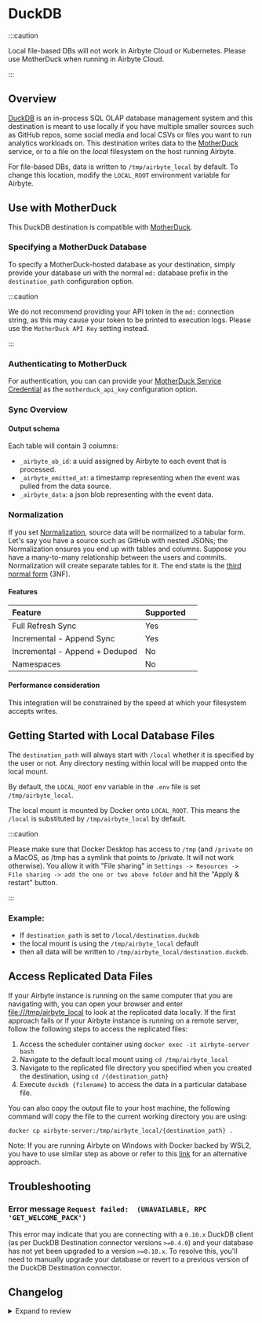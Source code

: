 # DuckDB

<!-- env:cloud -->

:::caution

Local file-based DBs will not work in Airbyte Cloud or Kubernetes. Please use MotherDuck when running in Airbyte Cloud.

:::

<!-- /env:cloud -->

## Overview

[DuckDB](https://duckdb.org/) is an in-process SQL OLAP database management system and this destination is meant to use locally if you have multiple smaller sources such as GitHub repos, some social media and local CSVs or files you want to run analytics workloads on. This destination writes data to the [MotherDuck](https://motherduck.com) service, or to a file on the _local_ filesystem on the host running Airbyte.

For file-based DBs, data is written to `/tmp/airbyte_local` by default. To change this location, modify the `LOCAL_ROOT` environment variable for Airbyte.

## Use with MotherDuck

This DuckDB destination is compatible with [MotherDuck](https://motherduck.com).

### Specifying a MotherDuck Database

To specify a MotherDuck-hosted database as your destination, simply provide your database uri with the normal `md:` database prefix in the `destination_path` configuration option.

:::caution

We do not recommend providing your API token in the `md:` connection string, as this may cause your token to be printed to execution logs. Please use the `MotherDuck API Key` setting instead.

:::

### Authenticating to MotherDuck

For authentication, you can can provide your [MotherDuck Service Credential](https://motherduck.com/docs/authenticating-to-motherduck/#syntax) as the `motherduck_api_key` configuration option.

### Sync Overview

#### Output schema

Each table will contain 3 columns:

- `_airbyte_ab_id`: a uuid assigned by Airbyte to each event that is processed.
- `_airbyte_emitted_at`: a timestamp representing when the event was pulled from the data source.
- `_airbyte_data`: a json blob representing with the event data.

### Normalization

If you set [Normalization](https://docs.airbyte.com/understanding-airbyte/basic-normalization/), source data will be normalized to a tabular form. Let's say you have a source such as GitHub with nested JSONs; the Normalization ensures you end up with tables and columns. Suppose you have a many-to-many relationship between the users and commits. Normalization will create separate tables for it. The end state is the [third normal form](https://en.wikipedia.org/wiki/Third_normal_form) (3NF).

#### Features

| Feature                        | Supported |     |
| :----------------------------- | :-------- | :-- |
| Full Refresh Sync              | Yes       |     |
| Incremental - Append Sync      | Yes       |     |
| Incremental - Append + Deduped | No        |     |
| Namespaces                     | No        |     |

#### Performance consideration

This integration will be constrained by the speed at which your filesystem accepts writes.

<!-- env:oss -->

## Getting Started with Local Database Files

The `destination_path` will always start with `/local` whether it is specified by the user or not. Any directory nesting within local will be mapped onto the local mount.

By default, the `LOCAL_ROOT` env variable in the `.env` file is set `/tmp/airbyte_local`.

The local mount is mounted by Docker onto `LOCAL_ROOT`. This means the `/local` is substituted by `/tmp/airbyte_local` by default.

:::caution

Please make sure that Docker Desktop has access to `/tmp` (and `/private` on a MacOS, as /tmp has a symlink that points to /private. It will not work otherwise). You allow it with "File sharing" in `Settings -> Resources -> File sharing -> add the one or two above folder` and hit the "Apply & restart" button.

:::

### Example:

- If `destination_path` is set to `/local/destination.duckdb`
- the local mount is using the `/tmp/airbyte_local` default
- then all data will be written to `/tmp/airbyte_local/destination.duckdb`.

## Access Replicated Data Files

If your Airbyte instance is running on the same computer that you are navigating with, you can open your browser and enter [file:///tmp/airbyte_local](file:///tmp/airbyte_local) to look at the replicated data locally. If the first approach fails or if your Airbyte instance is running on a remote server, follow the following steps to access the replicated files:

1. Access the scheduler container using `docker exec -it airbyte-server bash`
2. Navigate to the default local mount using `cd /tmp/airbyte_local`
3. Navigate to the replicated file directory you specified when you created the destination, using `cd /{destination_path}`
4. Execute `duckdb {filename}` to access the data in a particular database file.

You can also copy the output file to your host machine, the following command will copy the file to the current working directory you are using:

```text
docker cp airbyte-server:/tmp/airbyte_local/{destination_path} .
```

Note: If you are running Airbyte on Windows with Docker backed by WSL2, you have to use similar step as above or refer to this [link](/integrations/locating-files-local-destination.md) for an alternative approach.

<!-- /env:oss -->

## Troubleshooting

### Error message `Request failed:  (UNAVAILABLE, RPC 'GET_WELCOME_PACK')`

This error may indicate that you are connecting with a `0.10.x` DuckDB client (as per DuckDB Destination connector versions `>=0.4.0`) and your database has not yet been upgraded to a version `>=0.10.x`. To resolve this, you'll need to manually upgrade your database or revert to a previous version of the DuckDB Destination connector.


## Changelog

<details>
  <summary>Expand to review</summary>

| Version | Date       | Pull Request                                              | Subject                                                                                                                                                                                                                                                                                                                                                                                                |
|:--------| :--------- | :-------------------------------------------------------- | :----------------------------------------------------------------------------------------------------------------------------------------------------------------------------------------------------------------------------------------------------------------------------------------------------------------------------------------------------------------------------------------------------- |
| 0.4.23 | 2024-10-05 | [46463](https://github.com/airbytehq/airbyte/pull/46463) | Update dependencies |
| 0.4.22 | 2024-09-28 | [46145](https://github.com/airbytehq/airbyte/pull/46145) | Update dependencies |
| 0.4.21 | 2024-09-21 | [45800](https://github.com/airbytehq/airbyte/pull/45800) | Update dependencies |
| 0.4.20 | 2024-09-14 | [45480](https://github.com/airbytehq/airbyte/pull/45480) | Update dependencies |
| 0.4.19 | 2024-09-07 | [45288](https://github.com/airbytehq/airbyte/pull/45288) | Update dependencies |
| 0.4.18 | 2024-08-31 | [44952](https://github.com/airbytehq/airbyte/pull/44952) | Update dependencies |
| 0.4.17 | 2024-08-24 | [44739](https://github.com/airbytehq/airbyte/pull/44739) | Update dependencies |
| 0.4.16 | 2024-08-22 | [44530](https://github.com/airbytehq/airbyte/pull/44530) | Update test dependencies |
| 0.4.15 | 2024-08-17 | [44215](https://github.com/airbytehq/airbyte/pull/44215) | Update dependencies |
| 0.4.14 | 2024-08-12 | [43755](https://github.com/airbytehq/airbyte/pull/43755) | Update dependencies |
| 0.4.13 | 2024-08-10 | [43536](https://github.com/airbytehq/airbyte/pull/43536) | Update dependencies |
| 0.4.12 | 2024-08-03 | [43151](https://github.com/airbytehq/airbyte/pull/43151) | Update dependencies |
| 0.4.11 | 2024-07-27 | [42753](https://github.com/airbytehq/airbyte/pull/42753) | Update dependencies |
| 0.4.10 | 2024-07-20 | [42233](https://github.com/airbytehq/airbyte/pull/42233) | Update dependencies |
| 0.4.9 | 2024-07-13 | [41882](https://github.com/airbytehq/airbyte/pull/41882) | Update dependencies |
| 0.4.8 | 2024-07-10 | [41521](https://github.com/airbytehq/airbyte/pull/41521) | Update dependencies |
| 0.4.7 | 2024-07-09 | [41253](https://github.com/airbytehq/airbyte/pull/41253) | Update dependencies |
| 0.4.6 | 2024-07-06 | [41014](https://github.com/airbytehq/airbyte/pull/41014) | Update dependencies |
| 0.4.5 | 2024-06-27 | [40215](https://github.com/airbytehq/airbyte/pull/40215) | Replaced deprecated AirbyteLogger with logging.Logger |
| 0.4.4 | 2024-06-25 | [40354](https://github.com/airbytehq/airbyte/pull/40354) | Update dependencies |
| 0.4.3 | 2024-06-23 | [40224](https://github.com/airbytehq/airbyte/pull/40224) | Update dependencies |
| 0.4.2 | 2024-06-21 | [39947](https://github.com/airbytehq/airbyte/pull/39947) | Update dependencies |
| 0.4.1 | 2024-06-04 | [38959](https://github.com/airbytehq/airbyte/pull/38959) | [autopull] Upgrade base image to v1.2.1 |
| 0.4.0   | 2024-05-30 | [#37515](https://github.com/airbytehq/airbyte/pull/37515) | Upgrade DuckDB engine version to [`v0.10.3`](https://github.com/duckdb/duckdb/releases/tag/v0.10.2).                                                                                                                                                                                                                                                                                                                                              |
| 0.3.6   | 2024-05-21 | [#38486](https://github.com/airbytehq/airbyte/pull/38486)  | [autopull] base image + poetry + up_to_date                                                                                                                                                                                                                                                                                                                                                            |
| 0.3.5   | 2024-04-23 | [#37515](https://github.com/airbytehq/airbyte/pull/37515) | Add resource requirements declaration to `metatadat.yml`.                                                                                                                                                                                                                                                                                                                                              |
| 0.3.4   | 2024-04-16 | [#36715](https://github.com/airbytehq/airbyte/pull/36715) | Improve ingestion performance using pyarrow inmem view for writing to DuckDB.                                                                                                                                                                                                                                                                                                                          |
| 0.3.3   | 2024-04-07 | [#36884](https://github.com/airbytehq/airbyte/pull/36884) | Fix stale dependency versions in lock file, add CLI for internal testing.                                                                                                                                                                                                                                                                                                                              |
| 0.3.2   | 2024-03-20 | [#32635](https://github.com/airbytehq/airbyte/pull/32635) | Instrument custom_user_agent to identify Airbyte-Motherduck connector usage.                                                                                                                                                                                                                                                                                                                           |
| 0.3.1   | 2023-11-18 | [#32635](https://github.com/airbytehq/airbyte/pull/32635) | Upgrade DuckDB version to [`v0.9.2`](https://github.com/duckdb/duckdb/releases/tag/v0.9.2).                                                                                                                                                                                                                                                                                                            |
| 0.3.0   | 2022-10-23 | [#31744](https://github.com/airbytehq/airbyte/pull/31744) | Upgrade DuckDB version to [`v0.9.1`](https://github.com/duckdb/duckdb/releases/tag/v0.9.1). **Required update for all MotherDuck users.** Note, this is a **BREAKING CHANGE** for users who may have other connections using versions of DuckDB prior to 0.9.x. See the [0.9.0 release notes](https://github.com/duckdb/duckdb/releases/tag/v0.9.0) for more information and for upgrade instructions. |
| 0.2.1   | 2022-10-20 | [#30600](https://github.com/airbytehq/airbyte/pull/30600) | Fix: schema name mapping                                                                                                                                                                                                                                                                                                                                                                               |
| 0.2.0   | 2022-10-19 | [#29428](https://github.com/airbytehq/airbyte/pull/29428) | Add support for MotherDuck. Upgrade DuckDB version to `v0.8``.                                                                                                                                                                                                                                                                                                                                         |
| 0.1.0   | 2022-10-14 | [17494](https://github.com/airbytehq/airbyte/pull/17494)  | New DuckDB destination                                                                                                                                                                                                                                                                                                                                                                                 |

</details>
